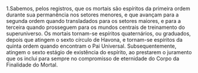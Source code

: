 ﻿1.Sabemos, pelos registros, que os mortais são espíritos da primeira ordem durante sua permanência nos setores menores, e que avançam para a segunda ordem quando transladados para os setores maiores, e para a terceira quando prosseguem para os mundos centrais de treinamento do superuniverso. Os mortais tornam-se espíritos quaternários, ou graduados, depois que atingem o sexto círculo de Havona, e tornam-se espíritos da quinta ordem quando encontram o Pai Universal. Subsequentemente, atingem o sexto estágio de existência do espírito, ao prestarem o juramento que os inclui para sempre no compromisso de eternidade do Corpo da Finalidade do Mortal.